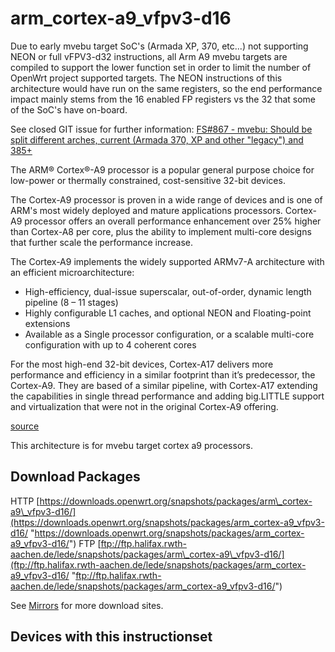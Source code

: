 # arm\_cortex-a9\_vfpv3-d16

Due to early mvebu target SoC's (Armada XP, 370, etc...) not supporting NEON or full vFPV3-d32 instructions, all Arm A9 mvebu targets are compiled to support the lower function set in order to limit the number of OpenWrt project supported targets. The NEON instructions of this architecture would have run on the same registers, so the end performance impact mainly stems from the 16 enabled FP registers vs the 32 that some of the SoC's have on-board.

See closed GIT issue for further information: [FS#867 - mvebu: Should be split different arches, current (Armada 370, XP and other "legacy") and 385+](https://github.com/openwrt/openwrt/issues/5801 "https://github.com/openwrt/openwrt/issues/5801")

The ARM® Cortex®-A9 processor is a popular general purpose choice for low-power or thermally constrained, cost-sensitive 32-bit devices.

The Cortex-A9 processor is proven in a wide range of devices and is one of ARM's most widely deployed and mature applications processors. Cortex-A9 processor offers an overall performance enhancement over 25% higher than Cortex-A8 per core, plus the ability to implement multi-core designs that further scale the performance increase.

The Cortex-A9 implements the widely supported ARMv7-A architecture with an efficient microarchitecture:

- High-efficiency, dual-issue superscalar, out-of-order, dynamic length pipeline (8 – 11 stages)
- Highly configurable L1 caches, and optional NEON and Floating-point extensions
- Available as a Single processor configuration, or a scalable multi-core configuration with up to 4 coherent cores

For the most high-end 32-bit devices, Cortex-A17 delivers more performance and efficiency in a similar footprint than it’s predecessor, the Cortex-A9. They are based of a similar pipeline, with Cortex-A17 extending the capabilities in single thread performance and adding big.LITTLE support and virtualization that were not in the original Cortex-A9 offering.

[source](http://www.arm.com/products/processors/cortex-a/cortex-a9.php "http://www.arm.com/products/processors/cortex-a/cortex-a9.php")

This architecture is for mvebu target cortex a9 processors.

## Download Packages

HTTP [https://downloads.openwrt.org/snapshots/packages/arm\_cortex-a9\_vfpv3-d16/](https://downloads.openwrt.org/snapshots/packages/arm_cortex-a9_vfpv3-d16/ "https://downloads.openwrt.org/snapshots/packages/arm_cortex-a9_vfpv3-d16/") FTP [ftp://ftp.halifax.rwth-aachen.de/lede/snapshots/packages/arm\_cortex-a9\_vfpv3-d16/](ftp://ftp.halifax.rwth-aachen.de/lede/snapshots/packages/arm_cortex-a9_vfpv3-d16/ "ftp://ftp.halifax.rwth-aachen.de/lede/snapshots/packages/arm_cortex-a9_vfpv3-d16/")

See [Mirrors](/downloads#mirrors "downloads") for more download sites.

## Devices with this instructionset

